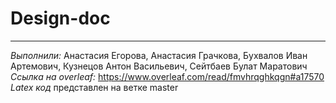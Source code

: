 # Design-doc
---
*Выполнили:* Анастасия Егорова, Анастасия Грачкова, Бухвалов Иван Артемович, Кузнецов Антон Васильевич, Сейтбаев Булат Маратович <br>
*Ссылка на overleaf:* https://www.overleaf.com/read/fmvhrqghkqgn#a17570 <br>
*Latex код* представлен на ветке master
